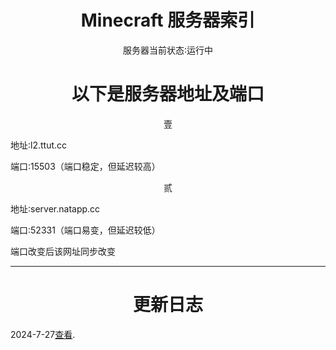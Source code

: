 
<h1 align='center'> Minecraft   服务器索引</h1>
<p align='center'>
服务器当前状态∶运行中
</p>
<h1 align='center'>以下是服务器地址及端口</h1>

<p align='center'>壹</p>

<p align='center1'>地址∶l2.ttut.cc</p>
<p align='center1'>端口∶15503（端口稳定，但延迟较高）</p>
<p align='center'>贰</p>
<p align='center1'>地址∶server.natapp.cc</p>
<p align='center1'>端口∶52331（端口易变，但延迟较低）</p>
<p>端口改变后该网址同步改变</p>
<hr>
<h1 align='center'>更新日志</h1>
<p>2024-7-27<a href="https://xn--kbtz0ztjtvlp.com/">查看</a>.</P>
